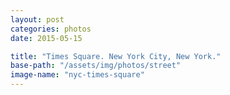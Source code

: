 ```yaml
---
layout: post
categories: photos
date: 2015-05-15

title: "Times Square. New York City, New York."
base-path: "/assets/img/photos/street"
image-name: "nyc-times-square"
---
```

